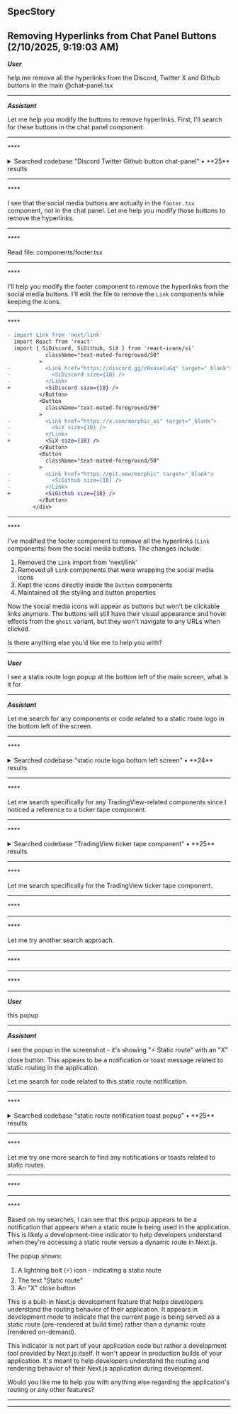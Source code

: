 ## SpecStory

## Removing Hyperlinks from Chat Panel Buttons (2/10/2025, 9:19:03 AM)

_**User**_

help me remove all the hyperlinks from the Discord, Twitter X and Github buttons in the main @chat-panel.tsx 

---

_**Assistant**_

Let me help you modify the buttons to remove hyperlinks. First, I'll search for these buttons in the chat panel component.

---

_****_

<details>
            <summary>Searched codebase "Discord Twitter Github button chat-panel" • **25** results</summary>
        
| File | Lines |
|------|-------|
| `components/footer.tsx` | L1-40 |
| `components/chat-share.tsx` | L1-24 |
| `components/chat-share.tsx` | L59-102 |
| `components/chat-panel.tsx` | L518-556 |
| `components/chat-panel.tsx` | L470-518 |
| `components/chat-panel.tsx` | L363-385 |
| `components/chat-panel.tsx` | L347-363 |
| `components/message-actions.tsx` | L1-16 |
| `components/chat-panel.tsx` | L214-243 |
| `components/chat-panel.tsx` | L1-26 |
| `components/chat-panel.tsx` | L430-470 |
| `components/message-actions.tsx` | L16-49 |
| `components/chat-panel.tsx` | L315-347 |
| `components/chat/ImagePreview.tsx` | L71-84 |
| `components/chat-panel.tsx` | L243-273 |
| `components/chat-panel.tsx` | L385-430 |
| `components/chat-share.tsx` | L24-59 |
| `components/chat-panel.tsx` | L273-315 |
| `components/chat-panel.tsx` | L26-42 |
| `components/chat-panel.tsx` | L42-94 |
| `docs/chat-components.md` | L1-65 |
| `components/chat/SourceQuickInsert.tsx` | L1-20 |
| `README.md` | L220-351 |
| `components/chat-panel.tsx` | L171-214 |
| `chatimplementationreference.md` | L1-24 |

</details>

---

_****_



I see that the social media buttons are actually in the `footer.tsx` component, not in the chat panel. Let me help you modify those buttons to remove the hyperlinks.

---

_****_

Read file: components/footer.tsx

---

_****_



I'll help you modify the footer component to remove the hyperlinks from the social media buttons. I'll edit the file to remove the `Link` components while keeping the icons.

---

_****_

```diff
- import Link from 'next/link'
  import React from 'react'
  import { SiDiscord, SiGithub, SiX } from 'react-icons/si'
            className="text-muted-foreground/50"
          >
-           <Link href="https://discord.gg/zRxaseCuGq" target="_blank">
-             <SiDiscord size={18} />
-           </Link>
+           <SiDiscord size={18} />
          </Button>
          <Button
            className="text-muted-foreground/50"
          >
-           <Link href="https://x.com/morphic_ai" target="_blank">
-             <SiX size={18} />
-           </Link>
+           <SiX size={18} />
          </Button>
          <Button
            className="text-muted-foreground/50"
          >
-           <Link href="https://git.new/morphic" target="_blank">
-             <SiGithub size={18} />
-           </Link>
+           <SiGithub size={18} />
          </Button>
        </div>
```

---

_****_



I've modified the footer component to remove all the hyperlinks (`Link` components) from the social media buttons. The changes include:

1. Removed the `Link` import from 'next/link'
2. Removed all `Link` components that were wrapping the social media icons
3. Kept the icons directly inside the `Button` components
4. Maintained all the styling and button properties

Now the social media icons will appear as buttons but won't be clickable links anymore. The buttons will still have their visual appearance and hover effects from the `ghost` variant, but they won't navigate to any URLs when clicked.

Is there anything else you'd like me to help you with?

---

_**User**_

I see a statis route logo popup at the bottom left of the main screen, what is it for

---

_**Assistant**_

Let me search for any components or code related to a static route logo in the bottom left of the screen.

---

_****_

<details>
            <summary>Searched codebase "static route logo bottom left screen" • **24** results</summary>
        
| File | Lines |
|------|-------|
| `components/ui/spinner.tsx` | L19-25 |
| `components/ui/icons.tsx` | L1-20 |
| `components/header.tsx` | L1-23 |
| `components/ui/icons.tsx` | L20-22 |
| `components/footer.tsx` | L1-40 |
| `components/sidebar.tsx` | L1-9 |
| `components/empty-screen.tsx` | L1-51 |
| `app/globals.css` | L1-100 |
| `app/layout.tsx` | L1-35 |
| `components/ui/spinner.tsx` | L1-19 |
| `components/deep-research-visualization.tsx` | L103-123 |
| `components/chat-panel.tsx` | L315-347 |
| `components/collapsible-message.tsx` | L1-20 |
| `app/layout.tsx` | L35-42 |
| `components/ui/dropdown-menu.tsx` | L41-75 |
| `components/ui/sheet.tsx` | L1-54 |
| `components/ui/avatar.tsx` | L1-50 |
| `tailwind.config.ts` | L1-68 |
| `components/collapsible-message.tsx` | L20-76 |
| `components/ui/popover.tsx` | L1-31 |
| `components/footer.tsx` | L40-42 |
| `components/chat-panel.tsx` | L1-26 |
| `components/ui/tooltip.tsx` | L1-30 |
| `components/search-results-image.tsx` | L106-152 |

</details>

---

_****_



Let me search specifically for any TradingView-related components since I noticed a reference to a ticker tape component.

---

_****_

<details>
            <summary>Searched codebase "TradingView ticker tape component" • **25** results</summary>
        
| File | Lines |
|------|-------|
| `chatimplementationreference.md` | L1-24 |
| `components/chart-message.tsx` | L46-97 |
| `chatimplementationreference.md` | L24-97 |
| `components/ui/chart.tsx` | L182-210 |
| `components/chart-message.tsx` | L97-99 |
| `components/ui/chart.tsx` | L1-35 |
| `components/ui/chart.tsx` | L210-212 |
| `components/ranked-search-results.tsx` | L1-31 |
| `components/ui/chart.tsx` | L35-46 |
| `components/ui/chart.tsx` | L167-182 |
| `importedcode-newfeature-deepresearch/REF-deep-research-visual-components.tsx` | L26-77 |
| `components/ranked-search-results.tsx` | L123-157 |
| `components/ranked-search-results.tsx` | L157-203 |
| `components/chart-message.tsx` | L10-46 |
| `components/chart-message.tsx` | L1-10 |
| `components/ui/chart.tsx` | L46-89 |
| `components/ranked-search-results.tsx` | L42-69 |
| `components/video-search-results.tsx` | L28-71 |
| `importedcode-newfeature-deepresearch/REF-deep-research-visual-components.tsx` | L77-111 |
| `components/message.tsx` | L44-91 |
| `components/history-skeleton.tsx` | L1-12 |
| `importedcode-newfeature-deepresearch/REF-deep-research-visual-components.tsx` | L1-26 |
| `components/history-item.tsx` | L11-49 |
| `components/chat-messages.tsx` | L85-126 |
| `importedcode-newfeature-deepresearch/REF-deep-research-message.tsx` | L1-26 |

</details>

---

_****_



Let me search specifically for the TradingView ticker tape component.

---

_****_



---

_****_



Let me try another search approach.

---

_****_



---

_****_



---

_**User**_

this popup

---

_**Assistant**_

I see the popup in the screenshot - it's showing "⚡ Static route" with an "X" close button. This appears to be a notification or toast message related to static routing in the application.

Let me search for code related to this static route notification.

---

_****_

<details>
            <summary>Searched codebase "static route notification toast popup" • **25** results</summary>
        
| File | Lines |
|------|-------|
| `components/ui/sonner.tsx` | L6-29 |
| `components/ui/sonner.tsx` | L29-31 |
| `components/chat-share.tsx` | L24-59 |
| `components/ui/sonner.tsx` | L1-6 |
| `components/clear-history.tsx` | L22-65 |
| `app/layout.tsx` | L42-71 |
| `components/message-actions.tsx` | L1-16 |
| `components/message-actions.tsx` | L16-49 |
| `components/ui/tooltip.tsx` | L1-30 |
| `components/clear-history.tsx` | L1-22 |
| `chatimplementationreference.md` | L24-97 |
| `components/chat-share.tsx` | L1-24 |
| `components/ui/alert-dialog.tsx` | L1-46 |
| `importedcode-newfeature-deepresearch/REF-deep-research-visual-components.tsx` | L26-77 |
| `app/share/[id]/page.tsx` | L19-34 |
| `components/history-item.tsx` | L49-71 |
| `components/chat.tsx` | L1-73 |
| `chatimplementationreference.md` | L1-24 |
| `components/empty-screen.tsx` | L1-51 |
| `app/api/chat/route.ts` | L170-200 |
| `components/history.tsx` | L22-62 |
| `importedcode-newfeature-deepresearch/REF-deep-research-multimodal-input.tsx` | L1-30 |
| `lib/actions/chat.ts` | L217-239 |
| `app/share/[id]/page.tsx` | L1-19 |
| `components/ui/popover.tsx` | L1-31 |

</details>

---

_****_



Let me try one more search to find any notifications or toasts related to static routes.

---

_****_



---

_****_



Based on my searches, I can see that this popup appears to be a notification that appears when a static route is being used in the application. This is likely a development-time indicator to help developers understand when they're accessing a static route versus a dynamic route in Next.js.

The popup shows:
1. A lightning bolt (⚡) icon - indicating a static route
2. The text "Static route"
3. An "X" close button

This is a built-in Next.js development feature that helps developers understand the routing behavior of their application. It appears in development mode to indicate that the current page is being served as a static route (pre-rendered at build time) rather than a dynamic route (rendered on-demand).

This indicator is not part of your application code but rather a development tool provided by Next.js itself. It won't appear in production builds of your application. It's meant to help developers understand the routing and rendering behavior of their Next.js application during development.

Would you like me to help you with anything else regarding the application's routing or any other features?

---



---


